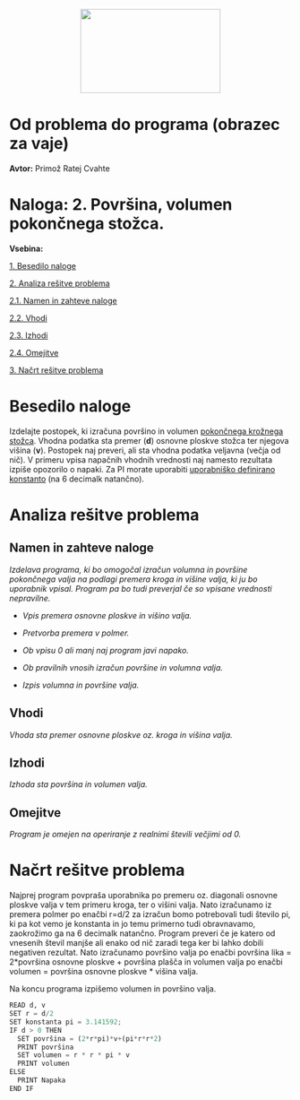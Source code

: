 <p align="center">
  <img width="250" height="150" src="media/feri_logo.png" />
</p>

# Od problema do programa (obrazec za vaje)

**Avtor:** Primož Ratej Cvahte

# **Naloga:** 2. Površina, volumen pokončnega stožca.

**Vsebina:**

[1. Besedilo naloge](#besedilo-naloge)

[2. Analiza rešitve problema](#_Toc433211252)

[2.1. Namen in zahteve naloge](#_Toc433211253)

[2.2. Vhodi](#_Toc433211254)

[2.3. Izhodi](#izhodi)

[2.4. Omejitve](#omejitve)

[3. Načrt rešitve problema](#_Toc433211257)

# Besedilo naloge

Izdelajte postopek, ki izračuna površino in volumen [pokončnega krožnega
stožca](https://sl.wikipedia.org/wiki/Sto%C5%BEec). Vhodna podatka sta premer
(**d**) osnovne ploskve stožca ter njegova višina (**v**). Postopek naj preveri,
ali sta vhodna podatka veljavna (večja od nič). V primeru vpisa napačnih vhodnih
vrednosti naj namesto rezultata izpiše opozorilo o napaki. Za PI morate
uporabiti [uporabniško definirano
konstanto](http://msdn.microsoft.com/en-us/library/e6w8fe1b.aspx) (na 6 decimalk
natančno).

# Analiza rešitve problema

## Namen in zahteve naloge

*Izdelava programa, ki bo omogočal izračun volumna in površine pokončnega valja
na podlagi premera kroga in višine valja, ki ju bo uporabnik vpisal. Program pa
bo tudi preverjal če so vpisane vrednosti nepravilne.*

-   *Vpis premera osnovne ploskve in višino valja.*

-   *Pretvorba premera v polmer.*

-   *Ob vpisu 0 ali manj naj program javi napako.*

-   *Ob pravilnih vnosih izračun površine in volumna valja.*

-   *Izpis volumna in površine valja.*

## Vhodi

*Vhoda sta premer osnovne ploskve oz. kroga in višina valja.*

## Izhodi

*Izhoda sta površina in volumen valja.*

## Omejitve

*Program je omejen na operiranje z realnimi števili večjimi od 0.*

# Načrt rešitve problema

Najprej program povpraša uporabnika po premeru oz. diagonali osnovne ploskve
valja v tem primeru kroga, ter o višini valja. Nato izračunamo iz premera polmer
po enačbi r=d/2 za izračun bomo potrebovali tudi število pi, ki pa kot vemo je
konstanta in jo temu primerno tudi obravnavamo, zaokrožimo ga na 6 decimalk
natančno. Program preveri če je katero od vnesenih števil manjše ali enako od
nič zaradi tega ker bi lahko dobili negativen rezultat. Nato izračunamo površino
valja po enačbi površina lika = 2\*površina osnovne ploskve + površina plašča in
volumen valja po enačbi volumen = površina osnovne ploskve \* višina valja.

Na koncu programa izpišemo volumen in površino valja.
```python
READ d, v
SET r = d/2
SET konstanta pi = 3.141592;
IF d > 0 THEN
  SET površina = (2*r*pi)*v+(pi*r*r*2)
  PRINT površina
  SET volumen = r * r * pi * v
  PRINT volumen
ELSE
  PRINT Napaka
END IF
```

